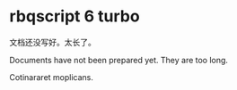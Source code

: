 # rbqscript 6 turbo

文档还没写好。太长了。

Documents have not been prepared yet. They are too long.

Cotinararet moplicans.
